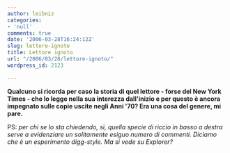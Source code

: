 ```yaml
---
author: leibniz
categories:
- 'null'
comments: true
date: '2006-03-28T16:24:12Z'
slug: lettore-ignoto
title: Lettore ignoto
url: "/2006/03/28/lettore-ignoto/"
wordpress_id: 2123

---
```

**Qualcuno si ricorda per caso la storia di quel lettore - forse del New York Times - che lo legge nella sua interezza dall'inizio e per questo è ancora impegnato sulle copie uscite negli Anni '70? Era una cosa del genere, mi pare.**

PS: _per chi se lo sta chiedendo, sì, quella specie di riccio in basso a destra serve a evidenziare un solitamente esiguo numero di commenti. Diciamo che è un esperimento digg-style. Ma si vede su Explorer?_
